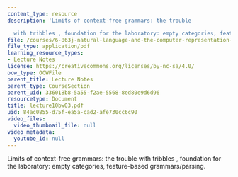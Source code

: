 ```yaml
---
content_type: resource
description: 'Limits of context-free grammars: the trouble

  with tribbles , foundation for the laboratory: empty categories, feature-based grammars/parsing.'
file: /courses/6-863j-natural-language-and-the-computer-representation-of-knowledge-spring-2003/84ac0855d75fea5acad2afe730cc6c90_lecture10bw03.pdf
file_type: application/pdf
learning_resource_types:
- Lecture Notes
license: https://creativecommons.org/licenses/by-nc-sa/4.0/
ocw_type: OCWFile
parent_title: Lecture Notes
parent_type: CourseSection
parent_uid: 336018b8-5a55-f2ae-5568-8ed80e9d6d96
resourcetype: Document
title: lecture10bw03.pdf
uid: 84ac0855-d75f-ea5a-cad2-afe730cc6c90
video_files:
  video_thumbnail_file: null
video_metadata:
  youtube_id: null
---
```

Limits of context-free grammars: the trouble
with tribbles , foundation for the laboratory: empty categories, feature-based grammars/parsing.